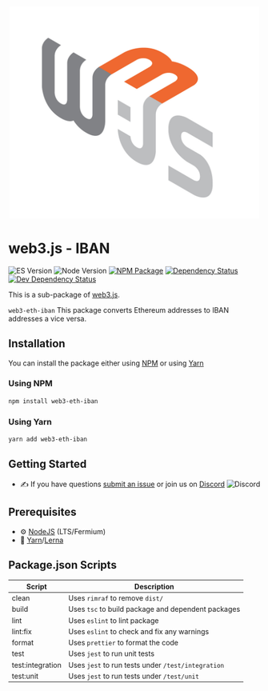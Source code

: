 <p align="center">
  <img src="assets/logo/web3js.jpg" width="500" alt="web3.js" />
</p>

# web3.js - IBAN

![ES Version](https://img.shields.io/badge/ES-2020-yellow)
![Node Version](https://img.shields.io/badge/node-14.x-green)
[![NPM Package][npm-image]][npm-url]
[![Dependency Status][deps-image]][deps-url]
[![Dev Dependency Status][deps-dev-image]][deps-dev-url]

This is a sub-package of [web3.js][repo].

`web3-eth-iban` This package converts Ethereum addresses to IBAN addresses a vice versa.

## Installation

You can install the package either using [NPM](https://www.npmjs.com/package/web3-eth-iban) or using [Yarn](https://yarnpkg.com/package/web3-eth-iban)

### Using NPM

```bash
npm install web3-eth-iban
```

### Using Yarn

```bash
yarn add web3-eth-iban
```

## Getting Started

-   :writing_hand: If you have questions [submit an issue](https://github.com/ChainSafe/web3.js/issues/new) or join us on [Discord](https://discord.gg/yjyvFRP)
    ![Discord](https://img.shields.io/discord/593655374469660673.svg?label=Discord&logo=discord)

## Prerequisites

-   :gear: [NodeJS](https://nodejs.org/) (LTS/Fermium)
-   :toolbox: [Yarn](https://yarnpkg.com/)/[Lerna](https://lerna.js.org/)

## Package.json Scripts

| Script           | Description                                        |
| ---------------- | -------------------------------------------------- |
| clean            | Uses `rimraf` to remove `dist/`                    |
| build            | Uses `tsc` to build package and dependent packages |
| lint             | Uses `eslint` to lint package                      |
| lint:fix         | Uses `eslint` to check and fix any warnings        |
| format           | Uses `prettier` to format the code                 |
| test             | Uses `jest` to run unit tests                      |
| test:integration | Uses `jest` to run tests under `/test/integration` |
| test:unit        | Uses `jest` to run tests under `/test/unit`        |

[docs]: https://docs.web3js.org/
[repo]: https://github.com/web3/web3.js/tree/4.x/packages/web3-eth-iban
[npm-image]: https://img.shields.io/npm/v/web3-core-method.svg
[npm-url]: https://npmjs.org/packages/web3-eth-iban
[deps-image]: https://david-dm.org/ethereum/web3.js/4.x/status.svg?path=tools/web3-eth-iban
[deps-url]: https://david-dm.org/ethereum/web3.js/4.x?path=tools/web3-eth-iban
[deps-dev-image]: https://david-dm.org/ethereum/web3.js/4.x/dev-status.svg?path=tools/web3-eth-iban
[deps-dev-url]: https://david-dm.org/ethereum/web3.js/4.x?type=dev&path=tools/web3-eth-iban

